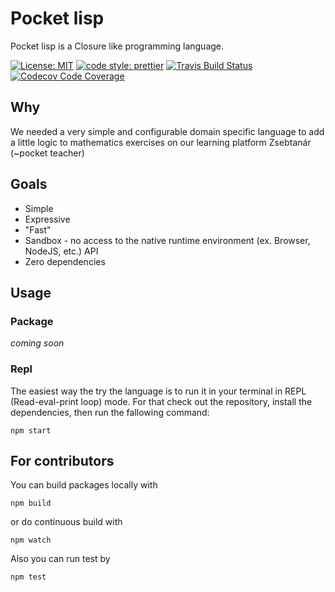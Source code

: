 # Pocket lisp

Pocket lisp is a Closure like programming language.


[![License: MIT][license-shield]][license-link]
[![code style: prettier][prettier-shield]][prettier-link]
[![Travis Build Status][build-shield]][build-link]
[![Codecov Code Coverage][coverage-shield]][coverage-link]


## Why

We needed a very simple and configurable domain specific language to add a little logic to mathematics exercises on our learning platform Zsebtanár (~pocket teacher)

## Goals

- Simple
- Expressive
- "Fast"
- Sandbox - no access to the native runtime environment (ex. Browser, NodeJS, etc.) API
- Zero dependencies

## Usage

### Package 

_coming soon_

### Repl

The easiest way the try the language is to run it in your terminal in REPL 
(Read-eval-print loop) mode. For that check out the repository, install the dependencies, 
then run the fallowing command:

    npm start
     
## For contributors

You can build packages locally with

    npm build
    
or do continuous build with

    npm watch
    
Also you can run test by

    npm test


[license-shield]: https://img.shields.io/badge/License-MIT-blue.svg?style=shield
[license-link]: https://opensource.org/licenses/MIT
[prettier-shield]: https://img.shields.io/badge/code_style-prettier-ff69b4.svg?style=flat-square
[prettier-link]: https://github.com/prettier/prettier
[build-shield]: https://travis-ci.com/maxinteger/pocket-lisp.svg?branch=master
[build-link]: https://travis-ci.com/maxinteger/pocket-lisp
[coverage-shield]: https://codecov.io/gh/maxinteger/pocket-lisp/branch/master/graph/badge.svg
[coverage-link]: https://codecov.io/gh/maxinteger/pocket-lisp
